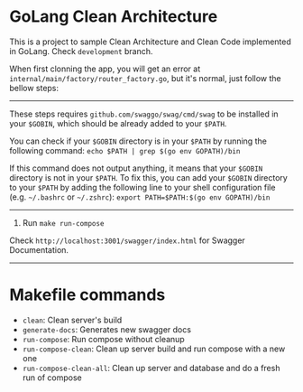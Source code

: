 # GoLang Clean Architecture

This is a project to sample Clean Architecture and Clean Code implemented in GoLang.
Check `development` branch.

When first clonning the app, you will get an error at `internal/main/factory/router_factory.go`,
but it's normal, just follow the bellow steps:

---
These steps requires `github.com/swaggo/swag/cmd/swag` to be installed in your `$GOBIN`, which should be already added
to your `$PATH`.

You can check if your `$GOBIN` directory is in your `$PATH` by running the following command:
`echo $PATH | grep $(go env GOPATH)/bin`

If this command does not output anything, it means that your `$GOBIN` directory is not in your `$PATH`.
To fix this, you can add your `$GOBIN` directory to your `$PATH` by adding the following line to your shell configuration
file (e.g. `~/.bashrc` or `~/.zshrc`):
`export PATH=$PATH:$(go env GOPATH)/bin`

---


1. Run `make run-compose`

Check `http://localhost:3001/swagger/index.html` for Swagger Documentation.

---

# Makefile commands
* `clean`: Clean server's build
* `generate-docs`: Generates new swagger docs
* `run-compose`: Run compose without cleanup
* `run-compose-clean`: Clean up server build and run compose with a new one
* `run-compose-clean-all`: Clean up server and database and do a fresh run of compose

